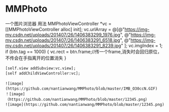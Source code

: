 # MMPhoto
一个图片浏览器
用法
MMPhotoViewController *vc = [[MMPhotoViewController alloc] init];
    vc.urlArray = @[@"https://img-my.csdn.net/uploads/201407/26/1406383299_1976.jpg",
                    @"https://img-my.csdn.net/uploads/201407/26/1406383291_6518.jpg",
                    @"https://img-my.csdn.net/uploads/201407/26/1406383291_8239.jpg"
                   ];
    vc.imgIndex = 1;
    if (btn.tag == 1000) {
        vc.rect = btn.frame;//传一个frame,消失时会回归原位，不传会在手指离开的位置消失
    }
    
    [self.view addSubview:vc.view];
    [self addChildViewController:vc];
    
    ![image](https://github.com/nantianwang/MMPhoto/blob/master/IMB_O30ccN.GIF)
    ！[image]（https://github.com/nantianwang/MMPhoto/blob/master/12345.png）
    ![image](https://github.com/nantianwang/MMPhoto/blob/master/12345.png)
